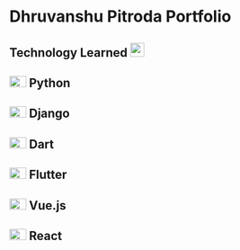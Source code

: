 # Dhruvanshu Pitroda Portfolio

## Technology Learned  <img src="https://user-images.githubusercontent.com/72757917/140283714-c6b45b9e-70d4-4c5b-bcb7-6c5fadac3f1e.png" width="25" height="25">


## <img src="https://user-images.githubusercontent.com/72757917/140284741-ae459b54-08e6-4808-b42c-8ef857cc0c1b.png" width="30" height="20"> Python
## <img src="https://user-images.githubusercontent.com/72757917/140285527-bf34e91e-32dc-476c-8d7a-ef2d8af1037e.png" width="30" height="20"> Django
## <img src="https://user-images.githubusercontent.com/72757917/140285760-3aba816a-5e8c-4a1c-b9fa-e51fe1fc207b.png" width="30" height="20"> Dart
## <img src="https://user-images.githubusercontent.com/72757917/140285876-fd157da8-47b9-4081-95a5-c484cbc5dfdb.png" width="30" height="20"> Flutter
## <img src ="https://miro.medium.com/max/900/0*EBTwokY-nMyAvDAQ" width="30" height="20"> Vue.js
## <img src="https://styles.redditmedia.com/t5_2su6s/styles/communityIcon_4g1uo0kd87c61.png" width="30" height="20"> React
        
        



